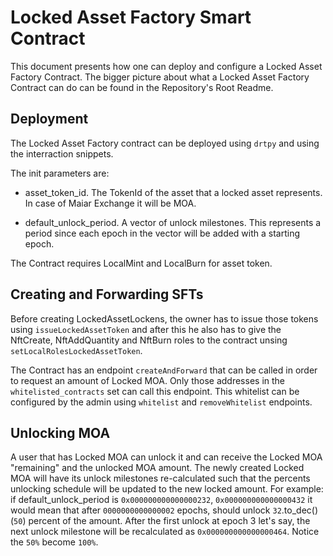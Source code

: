# Locked Asset Factory Smart Contract

This document presents how one can deploy and configure a Locked Asset Factory Contract.
The bigger picture about what a Locked Asset Factory Contract can do can be found in the Repository's Root Readme.

## Deployment

The Locked Asset Factory contract can be deployed using `drtpy` and using the interraction snippets.

The init parameters are:

- asset_token_id. The TokenId of the asset that a locked asset represents. In case of Maiar Exchange it will be MOA.

- default_unlock_period. A vector of unlock milestones. This represents a period since each epoch in the vector will be added with a starting epoch.

The Contract requires LocalMint and LocalBurn for asset token.

## Creating and Forwarding SFTs

Before creating LockedAssetLockens, the owner has to issue those tokens using `issueLockedAssetToken` and after this he also has to give the NftCreate, NftAddQuantity and NftBurn roles to the contract unsing `setLocalRolesLockedAssetToken`.

The Contract has an endpoint `createAndForward` that can be called in order to request an amount of Locked MOA. Only those addresses in the `whitelisted_contracts` set can call this endpoint. This whitelist can be configured by the admin using `whitelist` and `removeWhitelist` endpoints.

## Unlocking MOA

A user that has Locked MOA can unlock it and can receive the Locked MOA "remaining" and the unlocked MOA amount. The newly created Locked MOA will have its unlock milestones re-calculated such that the percents unlocking schedule will be updated to the new locked amount. For example: if default_unlock_period is `0x000000000000000232`, `0x000000000000000432` it would mean that after `0000000000000002` epochs, should unlock `32`.to_dec() (`50`) percent of the amount. After the first unlock at epoch 3 let's say, the next unlock milestone will be recalculated as `0x000000000000000464`. Notice the `50%` become `100%`.
